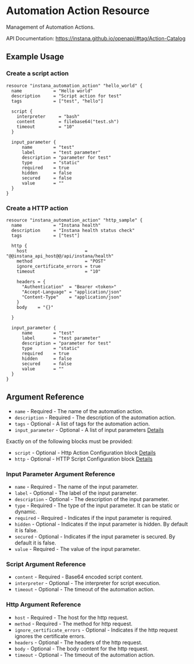 # Automation Action Resource

Management of Automation Actions.

API Documentation: <https://instana.github.io/openapi/#tag/Action-Catalog>

## Example Usage

### Create a script action
```hcl
resource "instana_automation_action" "hello_world" {
  name            = "Hello world"
  description     = "Script action for test"
  tags            = ["test", "hello"]

  script {
    interpreter     = "bash"
    content         = filebase64("test.sh")
    timeout         = "10"
  }

  input_parameter {
      name        = "test"
      label       = "test parameter"
      description = "parameter for test"
      type        = "static"
      required    = true
      hidden      = false
      secured     = false
      value       = ""
  }
}
```

### Create a HTTP action
```hcl
resource "instana_automation_action" "http_sample" {
  name            = "Instana health"
  description     = "Instana health status check"
  tags            = ["test"]

  http { 
    host                      = "@@instana_api_host@@/api/instana/health"
    method                    = "POST"
    ignore_certificate_errors = true
    timeout                   = "10"

    headers = {
      "Authentication"  = "Bearer <token>"
      "Accept-Language" = "application/json"
      "Content-Type"    = "application/json"
    } 
    body    = "{}"

  }

  input_parameter {
      name        = "test"
      label       = "test parameter"
      description = "parameter for test"
      type        = "static"
      required    = true
      hidden      = false
      secured     = false
      value       = ""
  }
}
```

## Argument Reference

* `name` - Required - The name of the automation action.
* `description` - Required - The description of the automation action.
* `tags` - Optional - A list of tags for the automation action.
* `input_parameter` - Optional - A list of input parameters [Details](#input-parameter-argument-reference)

Exactly on of the following blocks must be provided:
* `script` - Optional - Http Action Configuration block [Details](#script-argument-reference)
* `http` - Optional - HTTP Script Configuration block [Details](#http-argument-reference)

### Input Parameter Argument Reference

* `name` - Required - The name of the input parameter.
* `label` - Optional - The label of the input parameter.
* `description` - Optional - The description of the input parameter.
* `type` - Required - The type of the input parameter. It can be static or dynamic.
* `required` - Required - Indicates if the input parameter is required.
* `hidden` - Optional - Indicates if the input parameter is hidden. By default it is false.
* `secured` - Optional - Indicates if the input parameter is secured. By default it is false.
* `value` - Required - The value of the input parameter.

### Script Argument Reference

* `content` - Required - Base64 encoded script content.
* `interpreter` - Optional - The interpreter for script execution.
* `timeout` - Optional - The timeout of the automation action.

### Http Argument Reference

* `host` - Required - The host for the http request.
* `method` - Required - The method for http request.
* `ignore_certificate_errors` - Optional - Indicates if the http request ignores the certificate errors.
* `headers` - Optional - The headers of the http request.
* `body` - Optional - The body content for the http request.
* `timeout` - Optional - The timeout of the automation action.